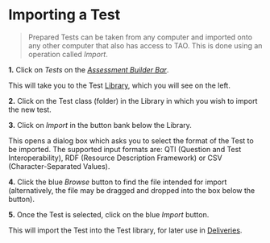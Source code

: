 <!--
    created_at: 2016-12-15
    authors:         
      - Catherine Pease
--> 

# Importing a Test

>Prepared Tests can be taken from any computer and imported onto any other computer that also has access to TAO. This is done using an operation called *Import*.

**1.**  Click on *Tests* on the *[Assessment Builder Bar](../appendix/glossary.md#assessment-builder-bar)*.

This will take you to the Test [Library](../appendix/glossary.md#library), which you will see on the left.

**2.**  Click on the Test class (folder) in the Library in which you wish to import the new test.

**3.**  Click on *Import* in the button bank below the Library.

This opens a dialog box which asks you to select the format of the Test to be imported. The supported input formats are: QTI (Question and Test Interoperability), RDF (Resource Description Framework) or CSV (Character-Separated Values).  

**4.** Click the blue *Browse* button to find the file intended for import (alternatively, the file may be dragged and dropped into the box below the button).

**5.**  Once the Test is selected, click on the blue *Import* button.

This will import the Test into the Test library, for later use in [Deliveries](../deliveries/create-a-new-delivery.md).